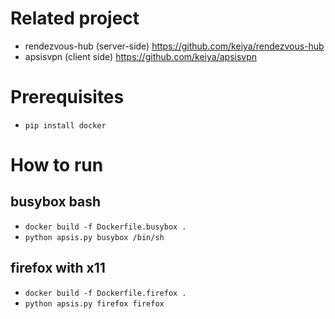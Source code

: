 # Related project
- rendezvous-hub (server-side) https://github.com/keiya/rendezvous-hub
- apsisvpn (client side) https://github.com/keiya/apsisvpn

# Prerequisites
- `pip install docker`

# How to run
## busybox bash
- `docker build -f Dockerfile.busybox .`
- `python apsis.py busybox /bin/sh`

## firefox with x11
- `docker build -f Dockerfile.firefox .`
- `python apsis.py firefox firefox`
